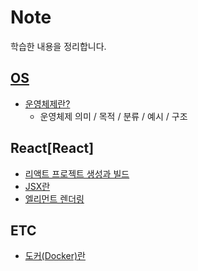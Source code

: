 # Note
학습한 내용을 정리합니다.

## [OS](https://github.com/KJY97/Note/tree/main/OS)

- [운영체제란?](https://github.com/KJY97/Note/blob/main/OS/운영체제란.md)
  - 운영체제 의미 / 목적 / 분류 / 예시 / 구조

## React[React]

- [리액트 프로젝트 생성과 빌드](React/리액트_프로젝트_생성과_빌드.md)
- [JSX란](React/JSX란.md)
- [엘리먼트 렌더링](React/엘리먼트_렌더링.md)

## ETC

- [도커(Docker)란](etc/도커(Docker)란.md)

